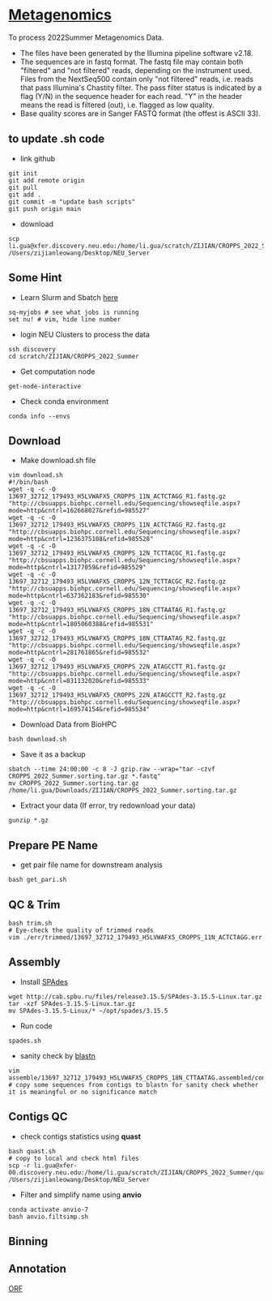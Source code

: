 # [Metagenomics](https://en.wikipedia.org/wiki/Metagenomics)
To process 2022Summer Metagenomics Data. 
- The files have been generated by the Illumina pipeline software v2.18.
- The sequences are in fastq format. The fastq file may contain both "filtered" and "not filtered" reads, depending on the instrument used. Files from the NextSeq500 contain only "not filtered" reads, i.e. reads that pass Illumina's Chastity filter. The pass filter status is indicated by a flag (Y/N) in the sequence header for each read. "Y" in the header means the read is filtered (out), i.e. flagged as low quality.
- Base quality scores are in Sanger FASTQ format (the offest is ASCII 33).

## to update **.sh** code
- link github
```
git init
git add remote origin
git pull 
git add .
git commit -m "update bash scripts"
git push origin main
```

- download
```
scp li.gua@xfer.discovery.neu.edu:/home/li.gua/scratch/ZIJIAN/CROPPS_2022_Summer/*.sh /Users/zijianleowang/Desktop/NEU_Server

```
## Some Hint
- Learn Slurm and Sbatch [here](https://slurm.schedmd.com/sbatch.html)
```
sq-myjobs # see what jobs is running
set nu! # vim, hide line number
```

- login NEU Clusters to process the data
``` 
ssh discovery
cd scratch/ZIJIAN/CROPPS_2022_Summer
```

- Get computation node
```
get-node-interactive 
```

- Check conda environment
```
conda info --envs
```

## Download
- Make download.sh file 
```
vim download.sh
#!/bin/bash
wget -q -c -O 13697_32712_179493_H5LVWAFX5_CROPPS_11N_ACTCTAGG_R1.fastq.gz "http://cbsuapps.biohpc.cornell.edu/Sequencing/showseqfile.aspx?mode=http&cntrl=162668027&refid=985527"
wget -q -c -O 13697_32712_179493_H5LVWAFX5_CROPPS_11N_ACTCTAGG_R2.fastq.gz "http://cbsuapps.biohpc.cornell.edu/Sequencing/showseqfile.aspx?mode=http&cntrl=1236375108&refid=985528"
wget -q -c -O 13697_32712_179493_H5LVWAFX5_CROPPS_12N_TCTTACGC_R1.fastq.gz "http://cbsuapps.biohpc.cornell.edu/Sequencing/showseqfile.aspx?mode=http&cntrl=13177059&refid=985529"
wget -q -c -O 13697_32712_179493_H5LVWAFX5_CROPPS_12N_TCTTACGC_R2.fastq.gz "http://cbsuapps.biohpc.cornell.edu/Sequencing/showseqfile.aspx?mode=http&cntrl=637362183&refid=985530"
wget -q -c -O 13697_32712_179493_H5LVWAFX5_CROPPS_18N_CTTAATAG_R1.fastq.gz "http://cbsuapps.biohpc.cornell.edu/Sequencing/showseqfile.aspx?mode=http&cntrl=1805060388&refid=985531"
wget -q -c -O 13697_32712_179493_H5LVWAFX5_CROPPS_18N_CTTAATAG_R2.fastq.gz "http://cbsuapps.biohpc.cornell.edu/Sequencing/showseqfile.aspx?mode=http&cntrl=281761865&refid=985532"
wget -q -c -O 13697_32712_179493_H5LVWAFX5_CROPPS_22N_ATAGCCTT_R1.fastq.gz "http://cbsuapps.biohpc.cornell.edu/Sequencing/showseqfile.aspx?mode=http&cntrl=831132020&refid=985533"
wget -q -c -O 13697_32712_179493_H5LVWAFX5_CROPPS_22N_ATAGCCTT_R2.fastq.gz "http://cbsuapps.biohpc.cornell.edu/Sequencing/showseqfile.aspx?mode=http&cntrl=169574154&refid=985534"
```

- Download Data from BioHPC
```
bash download.sh
```

- Save it as a backup
```
sbatch --time 24:00:00 -c 8 -J gzip.raw --wrap="tar -czvf CROPPS_2022_Summer.sorting.tar.gz *.fastq"
mv CROPPS_2022_Summer.sorting.tar.gz /home/li.gua/Downloads/ZIJIAN/CROPPS_2022_Summer.sorting.tar.gz
```

- Extract your data (If error, try redownload your data)
```
gunzip *.gz
```

## Prepare PE Name
- get pair file name for downstream analysis
```
bash get_pari.sh
```

## QC & Trim
```
bash trim.sh
# Eye-check the quality of trimmed reads
vim ./err/trimmed/13697_32712_179493_H5LVWAFX5_CROPPS_11N_ACTCTAGG.err 
```

## Assembly
- Install [SPAdes](https://github.com/ablab/spades)
```
wget http://cab.spbu.ru/files/release3.15.5/SPAdes-3.15.5-Linux.tar.gz
tar -xzf SPAdes-3.15.5-Linux.tar.gz
mv SPAdes-3.15.5-Linux/* ~/opt/spades/3.15.5
```

- Run code
```
spades.sh
```

- sanity check by [blastn](https://blast.ncbi.nlm.nih.gov/Blast.cgi?PROGRAM=blastn&BLAST_SPEC=GeoBlast&PAGE_TYPE=BlastSearch)
```
vim assemble/13697_32712_179493_H5LVWAFX5_CROPPS_18N_CTTAATAG.assembled/contigs.fasta
# copy some sequences from contigs to blastn for sanity check whether it is meaningful or no significance match
```

## Contigs QC
- check contigs statistics using **quast**
```
bash quast.sh
# copy to local and check html files
scp -r li.gua@xfer-00.discovery.neu.edu:/home/li.gua/scratch/ZIJIAN/CROPPS_2022_Summer/quast /Users/zijianleowang/Desktop/NEU_Server
```

- Filter and simplify name using **anvio**
```
conda activate anvio-7
bash anvio.filtsimp.sh
```

## Binning

## Annotation
[ORF](https://www.genome.gov/genetics-glossary/Open-Reading-Frame)
